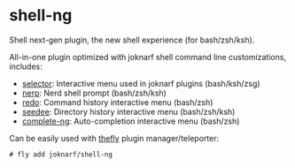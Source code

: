 # shell-ng
Shell next-gen plugin, the new shell experience (for bash/zsh/ksh).

All-in-one plugin optimized with joknarf shell command line customizations, includes:
* [selector](https://github.com/joknarf/selector): Interactive menu used in joknarf plugins (bash/ksh/zsg)
* [nerp](https://github.com/joknarf/nerdp): Nerd shell prompt (bash/zsh/ksh)
* [redo](https://github.com/joknarf/redo): Command history interactive menu (bash/zsh)
* [seedee](https://github.com/joknarf/seedee): Directory history interactive menu (bash/zsh/ksh)
* [complete-ng](https://github.com/joknarf/complete-ng): Auto-completion interactive menu (bash/zsh)

Can be easily used with [thefly](https://github.com/joknarf/thefly) plugin manager/teleporter:
```
# fly add joknarf/shell-ng
```
